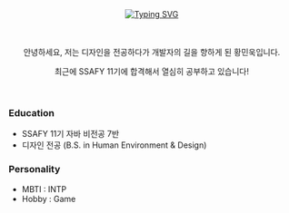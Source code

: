 <div align="center">
<br/>
<br/>

[![Typing SVG](https://readme-typing-svg.demolab.com?font=Roboto&weight=500&size=30&pause=1000&color=000000&center=true&vCenter=true&random=false&width=435&lines=Hello%2C+My+name+is+Minuk+Hwang)](https://git.io/typing-svg)

</div>

<br/>
<br/>

<div style = "background-color=:#f4f4f4" align = "center">
안녕하세요, 저는 디자인을 전공하다가 개발자의 길을 향하게 된 황민욱입니다.

최근에 SSAFY 11기에 합격해서 열심히 공부하고 있습니다!
</div>

<br/>

### Education
- SSAFY 11기 자바 비전공 7반
- 디자인 전공 (B.S. in Human Environment & Design)

### Personality
- MBTI : INTP
- Hobby : Game



